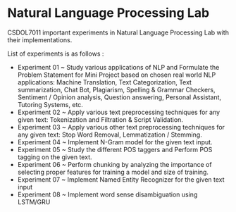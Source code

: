 # Natural Language Processing Lab
CSDOL7011 important experiments in Natural Language Processing Lab with their implementations. 

List of experiments is as follows :
- Experiment 01 ~ Study various applications of NLP and Formulate the Problem Statement for Mini Project based on chosen real world NLP applications: Machine Translation, Text Categorization, Text summarization, Chat Bot, Plagiarism, Spelling & Grammar Checkers, Sentiment / Opinion analysis, Question answering, Personal Assistant, Tutoring Systems, etc.
- Experiment 02 ~ Apply various text preprocessing techniques for any given text: Tokenization and Filtration & Script Validation.
- Experiment 03 ~ Apply various other text preprocessing techniques for any given text: Stop Word Removal, Lemmatization / Stemming.
- Experiment 04 ~ Implement N-Gram model for the given text input.
- Experiment 05 ~ Study the different POS taggers and Perform POS tagging on the given text.
- Experiment 06 ~ Perform chunking by analyzing the importance of selecting proper features for training a model and size of training.
- Experiment 07 ~ Implement Named Entity Recognizer for the given text input
- Experiment 08 ~ Implement word sense disambiguation using LSTM/GRU

